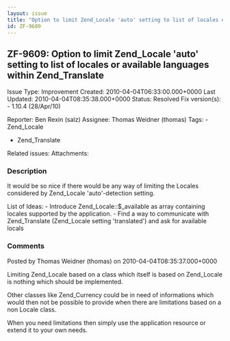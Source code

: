 ```yaml
---
layout: issue
title: "Option to limit Zend_Locale 'auto' setting to list of locales or available languages within Zend_Translate"
id: ZF-9609
---
```


ZF-9609: Option to limit Zend\_Locale 'auto' setting to list of locales or available languages within Zend\_Translate
---------------------------------------------------------------------------------------------------------------------

 Issue Type: Improvement Created: 2010-04-04T06:33:00.000+0000 Last Updated: 2010-04-04T08:35:38.000+0000 Status: Resolved Fix version(s): - 1.10.4 (28/Apr/10)
 
 Reporter:  Ben Rexin (salz)  Assignee:  Thomas Weidner (thomas)  Tags: - Zend\_Locale
- Zend\_Translate
 
 Related issues: 
 Attachments: 
### Description

It would be so nice if there would be any way of limiting the Locales considered by Zend\_Locale 'auto'-detection setting.

List of Ideas: - Introduce Zend\_Locale::$\_available as array containing locales supported by the application. - Find a way to communicate with Zend\_Translate (Zend\_Locale setting 'translated') and ask for available locals

 

 

### Comments

Posted by Thomas Weidner (thomas) on 2010-04-04T08:35:37.000+0000

Limiting Zend\_Locale based on a class which itself is based on Zend\_Locale is nothing which should be implemented.

Other classes like Zend\_Currency could be in need of informations which would then not be possible to provide when there are limitations based on a non Locale class.

When you need limitations then simply use the application resource or extend it to your own needs.

 

 